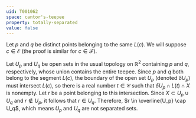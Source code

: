 ```yaml
---
uid: T001062
space: cantor's-teepee
property: totally-separated
value: false
---
```

Let $p$ and $q$ be distinct points belonging to the same $L(c)$. We will suppose $c \in \mathcal{E}$ (the proof is similar for $c \in \mathcal{F}$).

Let $U_p$ and $U_q$ be open sets in the usual topology on $\mathbb{R}^2$ containing $p$ and $q$, respectively, whose union contains the entire teepee. Since $p$ and $q$ both belong to the segment $L(c)$, the boundary of the open set $U_p$ (denoted $\delta U_p$) must intersect $L(c)$, so there is a real number $t \in \mathcal{C}$ such that $\delta U_p \cap L(t) \cap X$ is nonempty. Let $r$ be a point belonging to this intersection. Since $X \subset U_p \cup U_q$ and $r \notin U_p$, it follows that $r \in U_q$. Therefore, $r \in \overline{U_p} \cap U_q$, which means $U_p$ and $U_q$ are not separated sets.

